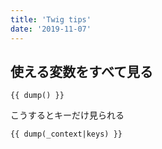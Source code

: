 ```yaml
---
title: 'Twig tips'
date: '2019-11-07'
---
```


## 使える変数をすべて見る

```
{{ dump() }}
```

こうするとキーだけ見られる

```
{{ dump(_context|keys) }}
```
